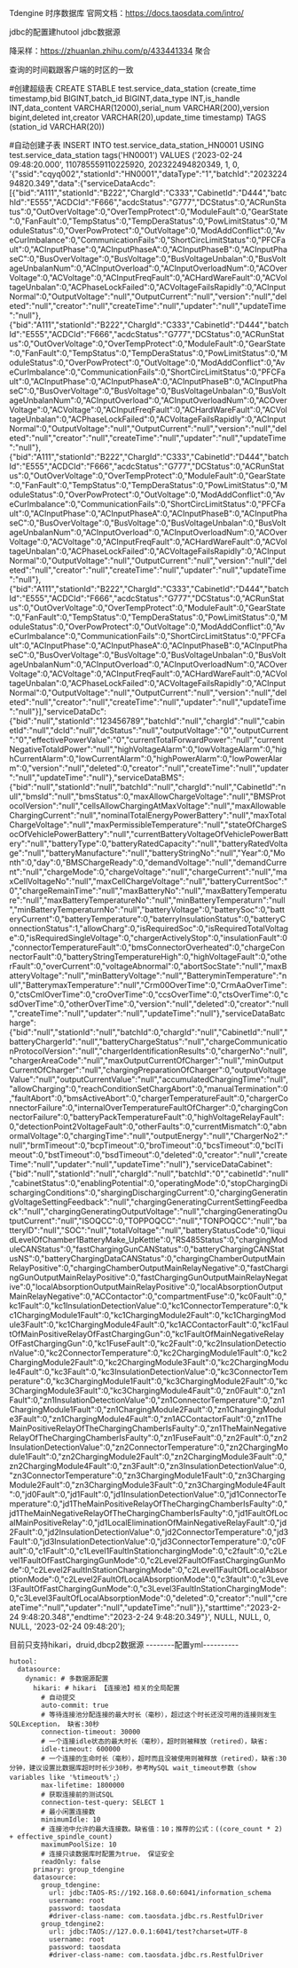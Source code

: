 Tdengine 时序数据库
官网文档：https://docs.taosdata.com/intro/

jdbc的配置建hutool jdbc数据源

降采样：https://zhuanlan.zhihu.com/p/433441334
聚合

查询的时间戳跟客户端的时区的一致



#创建超级表
CREATE STABLE  test.service_data_station (create_time timestamp,bid BIGINT,batch_id BIGINT,data_type INT,is_handle INT,data_content VARCHAR(12000),serial_num VARCHAR(200),version bigint,deleted int,creator VARCHAR(20),update_time  timestamp)
TAGS (station_id VARCHAR(20))

#自动创建子表
INSERT INTO test.service_data_station_HN0001  USING test.service_data_station tags('HN0001') VALUES ('2023-02-24 09:48:20.000', 110785559110225920, 202322494820349, 1, 0, '{\"ssid\":\"cqyq002\",\"stationId\":\"HN0001\",\"dataType\":\"1\",\"batchId\":\"202322494820.349\",\"data\":{\"serviceDataAcdc\":[{\"bid\":\"A111\",\"stationId\":\"B222\",\"ChargId\":\"C333\",\"CabinetId\":\"D444\",\"batchId\":\"E555\",\"ACDCId\":\"F666\",\"acdcStatus\":\"G777\",\"DCStatus\":0,\"ACRunStatus\":0,\"OutOverVoltage\":0,\"OverTempProtect\":0,\"ModuleFault\":0,\"GearState\":0,\"FanFault\":0,\"TempStatus\":0,\"TempDeraStatus\":0,\"PowLimitStatus\":0,\"ModuleStatus\":0,\"OverPowProtect\":0,\"OutVoltage\":0,\"ModAddConflict\":0,\"AveCurImbalance\":0,\"CommunicationFails\":0,\"ShortCircLimitStatus\":0,\"PFCFault\":0,\"ACInputPhase\":0,\"ACInputPhaseA\":0,\"ACInputPhaseB\":0,\"ACInputPhaseC\":0,\"BusOverVoltage\":0,\"BusVoltage\":0,\"BusVoltageUnbalan\":0,\"BusVoltageUnbalanNum\":0,\"ACInputOverload\":0,\"ACInputOverloadNum\":0,\"ACOverVoltage\":0,\"ACVoltage\":0,\"ACInputFreqFault\":0,\"ACHardWareFault\":0,\"ACVoltageUnbalan\":0,\"ACPhaseLockFailed\":0,\"ACVoltageFailsRapidly\":0,\"ACInputNormal\":0,\"OutputVoltage\":\"null\",\"OutputCurrent\":\"null\",\"version\":\"null\",\"deleted\":\"null\",\"creator\":\"null\",\"createTime\":\"null\",\"updater\":\"null\",\"updateTime\":\"null\"},{\"bid\":\"A111\",\"stationId\":\"B222\",\"ChargId\":\"C333\",\"CabinetId\":\"D444\",\"batchId\":\"E555\",\"ACDCId\":\"F666\",\"acdcStatus\":\"G777\",\"DCStatus\":0,\"ACRunStatus\":0,\"OutOverVoltage\":0,\"OverTempProtect\":0,\"ModuleFault\":0,\"GearState\":0,\"FanFault\":0,\"TempStatus\":0,\"TempDeraStatus\":0,\"PowLimitStatus\":0,\"ModuleStatus\":0,\"OverPowProtect\":0,\"OutVoltage\":0,\"ModAddConflict\":0,\"AveCurImbalance\":0,\"CommunicationFails\":0,\"ShortCircLimitStatus\":0,\"PFCFault\":0,\"ACInputPhase\":0,\"ACInputPhaseA\":0,\"ACInputPhaseB\":0,\"ACInputPhaseC\":0,\"BusOverVoltage\":0,\"BusVoltage\":0,\"BusVoltageUnbalan\":0,\"BusVoltageUnbalanNum\":0,\"ACInputOverload\":0,\"ACInputOverloadNum\":0,\"ACOverVoltage\":0,\"ACVoltage\":0,\"ACInputFreqFault\":0,\"ACHardWareFault\":0,\"ACVoltageUnbalan\":0,\"ACPhaseLockFailed\":0,\"ACVoltageFailsRapidly\":0,\"ACInputNormal\":0,\"OutputVoltage\":\"null\",\"OutputCurrent\":\"null\",\"version\":\"null\",\"deleted\":\"null\",\"creator\":\"null\",\"createTime\":\"null\",\"updater\":\"null\",\"updateTime\":\"null\"},{\"bid\":\"A111\",\"stationId\":\"B222\",\"ChargId\":\"C333\",\"CabinetId\":\"D444\",\"batchId\":\"E555\",\"ACDCId\":\"F666\",\"acdcStatus\":\"G777\",\"DCStatus\":0,\"ACRunStatus\":0,\"OutOverVoltage\":0,\"OverTempProtect\":0,\"ModuleFault\":0,\"GearState\":0,\"FanFault\":0,\"TempStatus\":0,\"TempDeraStatus\":0,\"PowLimitStatus\":0,\"ModuleStatus\":0,\"OverPowProtect\":0,\"OutVoltage\":0,\"ModAddConflict\":0,\"AveCurImbalance\":0,\"CommunicationFails\":0,\"ShortCircLimitStatus\":0,\"PFCFault\":0,\"ACInputPhase\":0,\"ACInputPhaseA\":0,\"ACInputPhaseB\":0,\"ACInputPhaseC\":0,\"BusOverVoltage\":0,\"BusVoltage\":0,\"BusVoltageUnbalan\":0,\"BusVoltageUnbalanNum\":0,\"ACInputOverload\":0,\"ACInputOverloadNum\":0,\"ACOverVoltage\":0,\"ACVoltage\":0,\"ACInputFreqFault\":0,\"ACHardWareFault\":0,\"ACVoltageUnbalan\":0,\"ACPhaseLockFailed\":0,\"ACVoltageFailsRapidly\":0,\"ACInputNormal\":0,\"OutputVoltage\":\"null\",\"OutputCurrent\":\"null\",\"version\":\"null\",\"deleted\":\"null\",\"creator\":\"null\",\"createTime\":\"null\",\"updater\":\"null\",\"updateTime\":\"null\"},{\"bid\":\"A111\",\"stationId\":\"B222\",\"ChargId\":\"C333\",\"CabinetId\":\"D444\",\"batchId\":\"E555\",\"ACDCId\":\"F666\",\"acdcStatus\":\"G777\",\"DCStatus\":0,\"ACRunStatus\":0,\"OutOverVoltage\":0,\"OverTempProtect\":0,\"ModuleFault\":0,\"GearState\":0,\"FanFault\":0,\"TempStatus\":0,\"TempDeraStatus\":0,\"PowLimitStatus\":0,\"ModuleStatus\":0,\"OverPowProtect\":0,\"OutVoltage\":0,\"ModAddConflict\":0,\"AveCurImbalance\":0,\"CommunicationFails\":0,\"ShortCircLimitStatus\":0,\"PFCFault\":0,\"ACInputPhase\":0,\"ACInputPhaseA\":0,\"ACInputPhaseB\":0,\"ACInputPhaseC\":0,\"BusOverVoltage\":0,\"BusVoltage\":0,\"BusVoltageUnbalan\":0,\"BusVoltageUnbalanNum\":0,\"ACInputOverload\":0,\"ACInputOverloadNum\":0,\"ACOverVoltage\":0,\"ACVoltage\":0,\"ACInputFreqFault\":0,\"ACHardWareFault\":0,\"ACVoltageUnbalan\":0,\"ACPhaseLockFailed\":0,\"ACVoltageFailsRapidly\":0,\"ACInputNormal\":0,\"OutputVoltage\":\"null\",\"OutputCurrent\":\"null\",\"version\":\"null\",\"deleted\":\"null\",\"creator\":\"null\",\"createTime\":\"null\",\"updater\":\"null\",\"updateTime\":\"null\"}],\"serviceDataDc\":{\"bid\":\"null\",\"stationId\":\"123456789\",\"batchId\":\"null\",\"chargId\":\"null\",\"cabinetId\":\"null\",\"dcId\":\"null\",\"dcStatus\":\"null\",\"outputVoltage\":\"0\",\"outputCurrent\":\"0\",\"effectivePowerValue\":\"0\",\"currentTotalForwardPower\":\"null\",\"currentNegativeTotaldPower\":\"null\",\"highVoltageAlarm\":0,\"lowVoltageAlarm\":0,\"highCurrentAlarm\":0,\"lowCurrentAlarm\":0,\"highPowerAlarm\":0,\"lowPowerAlarm\":0,\"version\":\"null\",\"deleted\":0,\"creator\":\"null\",\"createTime\":\"null\",\"updater\":\"null\",\"updateTime\":\"null\"},\"serviceDataBMS\":{\"bid\":\"null\",\"stationId\":\"null\",\"batchId\":\"null\",\"chargId\":\"null\",\"CabinetId\":\"null\",\"bmsId\":\"null\",\"bmsStatus\":0,\"maxAllowChargeVoltage\":\"null\",\"BMSProtocolVersion\":\"null\",\"cellsAllowChargingAtMaxVoltage\":\"null\",\"maxAllowableChargingCurrent\":\"null\",\"nominalTotalEnergyPowerBattery\":\"null\",\"maxTotalChargeVoltage\":\"null\",\"maxPermissibleTemperature\":\"null\",\"stateOfChargeSocOfVehiclePowerBattery\":\"null\",\"currentBatteryVoltageOfVehiclePowerBattery\":\"null\",\"batteryType\":0,\"batteryRatedCapacity\":\"null\",\"batteryRatedVoltage\":\"null\",\"batteryManufacture\":\"null\",\"batteryStringNo\":\"null\",\"Year\":0,\"Month\":0,\"day\":0,\"BMSChargeReady\":0,\"demandVoltage\":\"null\",\"demandCurrent\":\"null\",\"chargeMode\":0,\"chargeVoltage\":\"null\",\"chargeCurrent\":\"null\",\"maxCellVoltageNo\":\"null\",\"maxCellChargeVoltage\":\"null\",\"batteryCurrentSoc\":\"0\",\"chargeRemainTime\":\"null\",\"maxBatteryNo\":\"null\",\"maxBatteryTemperature\":\"null\",\"maxBatteryTemperatureNo\":\"null\",\"minBatteryTemperaturn\":\"null\",\"minBatteryTemperaturnNo\":\"null\",\"batteryVoltage\":0,\"batterySoc\":0,\"batteryCurrent\":0,\"batteryTemperature\":0,\"baterryInsulationStatus\":0,\"batteryConnectionStatus\":1,\"allowCharg\":0,\"isRequiredSoc\":0,\"isRequiredTotalVoltage\":0,\"isRequiredSingleVoltage\":0,\"chargerActivelyStop\":0,\"insulationFault\":0,\"connectorTemperatureFault\":0,\"bmsConnectorOverheated\":0,\"chargeConnectorFault\":0,\"batteryStringTemperatureHigh\":0,\"highVoltageFault\":0,\"otherFault\":0,\"overCurrent\":0,\"voltageAbnormal\":0,\"abortSocState\":\"null\",\"maxBatteryVoltage\":\"null\",\"minBatteryVoltage\":\"null\",\"BatteryminTemperature\":\"null\",\"BatterymaxTemperature\":\"null\",\"Crm00OverTime\":0,\"CrmAaOverTime\":0,\"ctsCmlOverTime\":0,\"croOverTime\":0,\"ccsOverTime\":0,\"ctsOverTime\":0,\"csdOverTime\":0,\"otherOverTime\":0,\"version\":\"null\",\"deleted\":0,\"creator\":\"null\",\"createTime\":\"null\",\"updater\":\"null\",\"updateTime\":\"null\"},\"serviceDataBatcharge\":{\"bid\":\"null\",\"stationId\":\"null\",\"batchId\":0,\"chargId\":\"null\",\"CabinetId\":\"null\",\"batteryChargerId\":\"null\",\"batteryChargeStatus\":\"null\",\"chargeCommunicationProtocolVersion\":\"null\",\"chargerIdentificationResults\":0,\"chargerNo\":\"null\",\"chargerAreaCode\":\"null\",\"maxOutputCurrentOfCharger\":\"null\",\"minOutputCurrentOfCharger\":\"null\",\"chargingPreparationOfCharger\":0,\"outputVoltageValue\":\"null\",\"outputCurrentValue\":\"null\",\"accumulatedChargingTime\":\"null\",\"allowCharging\":0,\"reachConditionSetChargAbort\":0,\"manualTermination\":0,\"faultAbort\":0,\"bmsActiveAbort\":0,\"chargerTemperatureFault\":0,\"chargerConnectorFailure\":0,\"internalOverTemperatureFaultOfCharger\":0,\"chargingConnectorFailure\":0,\"batteryPackTemperatureFault\":0,\"highVoltageRelayFault\":0,\"detectionPoint2VoltageFault\":0,\"otherFaults\":0,\"currentMismatch\":0,\"abnormalVoltage\":0,\"chargingTime\":\"null\",\"outputEnergy\":\"null\",\"ChargerNo2\":\"null\",\"brmTimeout\":0,\"bcpTimeout\":0,\"broTimeout\":0,\"bcsTimeout\":0,\"bclTimeout\":0,\"bstTimeout\":0,\"bsdTimeout\":0,\"deleted\":0,\"creator\":\"null\",\"createTime\":\"null\",\"updater\":\"null\",\"updateTime\":\"null\"},\"serviceDataCabinet\":{\"bid\":\"null\",\"stationId\":\"null\",\"chargId\":\"null\",\"batchId\":\"0\",\"cabinetId\":\"null\",\"cabinetStatus\":0,\"enablingPotential\":0,\"operatingMode\":0,\"stopChargingDischargingConditions\":0,\"shargingDischargingCurrent\":0,\"chargingGeneratingVoltageSettingFeedback\":\"null\",\"chargingGeneratingCurrentSettingFeedback\":\"null\",\"chargingGeneratingOutputVoltage\":\"null\",\"chargingGeneratingOutputCurrent\":\"null\",\"ISOQCC\":0,\"TOPPOQCC\":\"null\",\"TONPOQCC\":\"null\",\"batteryID\":\"null\",\"SOC\":\"null\",\"totalVoltage\":\"null\",\"batteryStatusCode\":0,\"liquidLevelOfChamber1BatteryMake_UpKettle\":0,\"RS485Status\":0,\"chargingModuleCANStatus\":0,\"fastChargingGunCANStatus\":0,\"batteryChargingCANStatusNS\":0,\"batteryChargingDataCANStatus\":0,\"chargingChamberOutputMainRelayPositive\":0,\"chargingChamberOutputMainRelayNegative\":0,\"fastChargingGunOutputMainRelayPositive\":0,\"fastChargingGunOutputMainRelayNegative\":0,\"localAbsorptionOutputMainRelayPositive\":0,\"localAbsorptionOutputMainRelayNegative\":0,\"ACContactor\":0,\"compartmentFuse\":0,\"kc0Fault\":0,\"kc1Fault\":0,\"kc1InsulationDetectionValue\":0,\"kc1ConnectorTemperature\":0,\"kc1ChargingModule1Fault\":0,\"kc1ChargingModule2Fault\":0,\"kc1ChargingModule3Fault\":0,\"kc1ChargingModule4Fault\":0,\"kc1ACContactorFault\":0,\"kc1FaultOfMainPositiveRelayOfFastChargingGun\":0,\"kc1FaultOfMainNegativeRelayOfFastChargingGun\":0,\"kc1FuseFault\":0,\"kc2Fault\":0,\"kc2InsulationDetectionValue\":0,\"kc2ConnectorTemperature\":0,\"kc2ChargingModule1Fault\":0,\"kc2ChargingModule2Fault\":0,\"kc2ChargingModule3Fault\":0,\"kc2ChargingModule4Fault\":0,\"kc3Fault\":0,\"kc3InsulationDetectionValue\":0,\"kc3ConnectorTemperature\":0,\"kc3ChargingModule1Fault\":0,\"kc3ChargingModule2Fault\":0,\"kc3ChargingModule3Fault\":0,\"kc3ChargingModule4Fault\":0,\"zn0Fault\":0,\"zn1Fault\":0,\"zn1InsulationDetectionValue\":0,\"zn1ConnectorTemperature\":0,\"zn1ChargingModule1Fault\":0,\"zn1ChargingModule2Fault\":0,\"zn1ChargingModule3Fault\":0,\"zn1ChargingModule4Fault\":0,\"zn1ACContactorFault\":0,\"zn1TheMainPositiveRelayOfTheChargingChamberIsFaulty\":0,\"zn1TheMainNegativeRelayOfTheChargingChamberIsFaulty\":0,\"zn1FuseFault\":0,\"zn2Fault\":0,\"zn2InsulationDetectionValue\":0,\"zn2ConnectorTemperature\":0,\"zn2ChargingModule1Fault\":0,\"zn2ChargingModule2Fault\":0,\"zn2ChargingModule3Fault\":0,\"zn2ChargingModule4Fault\":0,\"zn3Fault\":0,\"zn3InsulationDetectionValue\":0,\"zn3ConnectorTemperature\":0,\"zn3ChargingModule1Fault\":0,\"zn3ChargingModule2Fault\":0,\"zn3ChargingModule3Fault\":0,\"zn3ChargingModule4Fault\":0,\"jd0Fault\":0,\"jd1Fault\":0,\"jd1InsulationDetectionValue\":0,\"jd1ConnectorTemperature\":0,\"jd1TheMainPositiveRelayOfTheChargingChamberIsFaulty\":0,\"jd1TheMainNegativeRelayOfTheChargingChamberIsFaulty\":0,\"jd1FaultOfLocalMainPositiveRelay\":0,\"jd1LocalEliminationOfMainNegativeRelayFault\":0,\"jd2Fault\":0,\"jd2InsulationDetectionValue\":0,\"jd2ConnectorTemperature\":0,\"jd3Fault\":0,\"jd3InsulationDetectionValue\":0,\"jd3ConnectorTemperature\":0,\"c0Fault\":0,\"c1Fault\":0,\"c1Level1FaultInStationchargingMode\":0,\"c2fault\":0,\"c2Level1FaultOfFastChargingGunMode\":0,\"c2Level2FaultOfFastChargingGunMode\":0,\"c2Level2FaultInStationChargingMode\":0,\"c2Level1FaultOfLocalAbsorptionMode\":0,\"c2Level2FaultOfLocalAbsorptionMode\":0,\"c3fault\":0,\"c3Level3FaultOfFastChargingGunMode\":0,\"c3Level3FaultInStationChargingMode\":0,\"c3Level3FaultOfLocalAbsorptionMode\":0,\"deleted\":0,\"creator\":\"null\",\"createTime\":\"null\",\"updater\":\"null\",\"updateTime\":\"null\"}},\"starttime\":\"2023-2-24 9:48:20.348\",\"endtime\":\"2023-2-24 9:48:20.349\"}', NULL, NULL, 0, NULL, '2023-02-24 09:48:20');

目前只支持hikari，druid,dbcp2数据源
--------配置yml----------
````
hutool:
  datasource:
    dynamic: # 多数据源配置
      hikari: # hikari 【连接池】相关的全局配置
        # 自动提交
        auto-commit: true
        # 等待连接池分配连接的最大时长（毫秒），超过这个时长还没可用的连接则发生SQLException， 缺省:30秒
        connection-timeout: 30000
        # 一个连接idle状态的最大时长（毫秒），超时则被释放（retired），缺省:
        idle-timeout: 600000
        # 一个连接的生命时长（毫秒），超时而且没被使用则被释放（retired），缺省:30分钟，建议设置比数据库超时时长少30秒，参考MySQL wait_timeout参数（show variables like '%timeout%';）
        max-lifetime: 1800000
        # 获取连接前的测试SQL
        connection-test-query: SELECT 1
        # 最小闲置连接数
        minimumIdle: 10
        # 连接池中允许的最大连接数。缺省值：10；推荐的公式：((core_count * 2) + effective_spindle_count)
        maximumPoolSize: 10
        # 连接只读数据库时配置为true， 保证安全
        readOnly: false
      primary: group_tdengine
      datasource:
        group_tdengine:
          url: jdbc:TAOS-RS://192.168.0.60:6041/information_schema
          username: root
          password: taosdata
          #driver-class-name: com.taosdata.jdbc.rs.RestfulDriver
        group_tdengine2:
          url: jdbc:TAOS://127.0.0.1:6041/test?charset=UTF-8
          username: root
          password: taosdata
          #driver-class-name: com.taosdata.jdbc.rs.RestfulDriver
````
